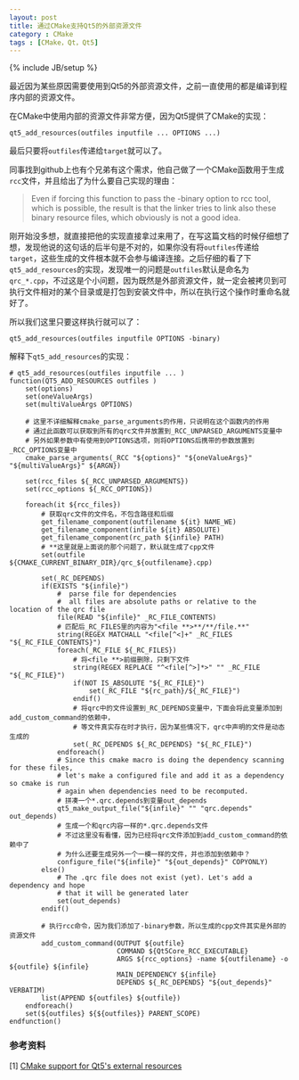 ```yaml
---
layout: post
title: 通过CMake支持Qt5的外部资源文件
category : CMake
tags : [CMake，Qt，Qt5]
---
```

{% include JB/setup %}

最近因为某些原因需要使用到Qt5的外部资源文件，之前一直使用的都是编译到程序内部的资源文件。

在CMake中使用内部的资源文件非常方便，因为Qt5提供了CMake的实现：

    qt5_add_resources(outfiles inputfile ... OPTIONS ...)
	
最后只要将`outfiles`传递给`target`就可以了。

同事找到github上也有个兄弟有这个需求，他自己做了一个CMake函数用于生成`rcc`文件，并且给出了为什么要自己实现的理由：
> Even if forcing this function to pass the -binary option to rcc tool, which is possible, the result is that the linker tries to link also these binary resource files, which obviously is not a good idea.

刚开始没多想，就直接把他的实现直接拿过来用了，在写这篇文档的时候仔细想了想，发现他说的这句话的后半句是不对的，如果你没有将`outfiles`传递给`target`，这些生成的文件根本就不会参与编译连接。之后仔细的看了下`qt5_add_resources`的实现，发现唯一的问题是`outfiles`默认是命名为`qrc_*.cpp`，不过这是个小问题，因为既然是外部资源文件，就一定会被拷贝到可执行文件相对的某个目录或是打包到安装文件中，所以在执行这个操作时重命名就好了。

所以我们这里只要这样执行就可以了：

	qt5_add_resources(outfiles inputfile OPTIONS -binary)

解释下`qt5_add_resources`的实现：

	# qt5_add_resources(outfiles inputfile ... )
	function(QT5_ADD_RESOURCES outfiles )
	    set(options)
	    set(oneValueArgs)
	    set(multiValueArgs OPTIONS)
	
        # 这里不详细解释cmake_parse_arguments的作用，只说明在这个函数内的作用
        # 通过此函数可以获取到所有的qrc文件并放置到_RCC_UNPARSED_ARGUMENTS变量中
        # 另外如果参数中有使用到OPTIONS选项，则将OPTIONS后携带的参数放置到_RCC_OPTIONS变量中
	    cmake_parse_arguments(_RCC "${options}" "${oneValueArgs}" "${multiValueArgs}" ${ARGN})
	
	    set(rcc_files ${_RCC_UNPARSED_ARGUMENTS})
	    set(rcc_options ${_RCC_OPTIONS})
	
	    foreach(it ${rcc_files})
            # 获取qrc文件的文件名，不包含路径和后缀
	        get_filename_component(outfilename ${it} NAME_WE)
	        get_filename_component(infile ${it} ABSOLUTE)
	        get_filename_component(rc_path ${infile} PATH)
            # **这里就是上面说的那个问题了，默认就生成了cpp文件
	        set(outfile ${CMAKE_CURRENT_BINARY_DIR}/qrc_${outfilename}.cpp)
	
	        set(_RC_DEPENDS)
	        if(EXISTS "${infile}")
	            #  parse file for dependencies
	            #  all files are absolute paths or relative to the location of the qrc file
	            file(READ "${infile}" _RC_FILE_CONTENTS)
                # 匹配后_RC_FILES里的内容为"<file **>**/**/file.**"
	            string(REGEX MATCHALL "<file[^<]+" _RC_FILES "${_RC_FILE_CONTENTS}")
	            foreach(_RC_FILE ${_RC_FILES})
                    # 将<file **>前缀删除，只剩下文件
	                string(REGEX REPLACE "^<file[^>]*>" "" _RC_FILE "${_RC_FILE}")
	                if(NOT IS_ABSOLUTE "${_RC_FILE}")
	                    set(_RC_FILE "${rc_path}/${_RC_FILE}")
	                endif()
                    # 将qrc中的文件设置到_RC_DEPENDS变量中，下面会将此变量添加到add_custom_command的依赖中，
                    # 等文件真实存在时才执行，因为某些情况下，qrc中声明的文件是动态生成的
	                set(_RC_DEPENDS ${_RC_DEPENDS} "${_RC_FILE}")
	            endforeach()
	            # Since this cmake macro is doing the dependency scanning for these files,
	            # let's make a configured file and add it as a dependency so cmake is run
	            # again when dependencies need to be recomputed.
                # 拼凑一个*.qrc.depends到变量out_depends
	            qt5_make_output_file("${infile}" "" "qrc.depends" out_depends)
                # 生成一个和qrc内容一样的*.qrc.depends文件
                # 不过这里没有看懂，因为已经将qrc文件添加到add_custom_command的依赖中了
                # 为什么还要生成另外一个一模一样的文件，并也添加到依赖中？
	            configure_file("${infile}" "${out_depends}" COPYONLY)
	        else()
	            # The .qrc file does not exist (yet). Let's add a dependency and hope
	            # that it will be generated later
	            set(out_depends)
	        endif()
	
            # 执行rcc命令，因为我们添加了-binary参数，所以生成的cpp文件其实是外部的资源文件
	        add_custom_command(OUTPUT ${outfile}
	                           COMMAND ${Qt5Core_RCC_EXECUTABLE}
	                           ARGS ${rcc_options} -name ${outfilename} -o ${outfile} ${infile}
	                           MAIN_DEPENDENCY ${infile}
	                           DEPENDS ${_RC_DEPENDS} "${out_depends}" VERBATIM)
	        list(APPEND ${outfiles} ${outfile})
	    endforeach()
	    set(${outfiles} ${${outfiles}} PARENT_SCOPE)
	endfunction()

### 参考资料
[1] [CMake support for Qt5's external resources](http://anadoxin.org/blog/cmake-support-for-qt5s-external-resources.html)

